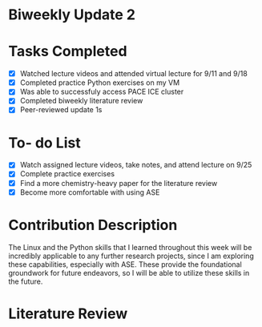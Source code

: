 # Biweekly Update 2

# Tasks Completed
- [x] Watched lecture videos and attended virtual lecture for 9/11 and 9/18
- [x] Completed practice Python exercises on my VM
- [x] Was able to successfuly access PACE ICE cluster
- [x] Completed biweekly literature review
- [x] Peer-reviewed update 1s

# To- do List
- [x] Watch assigned lecture videos, take notes, and attend lecture on 9/25
- [x] Complete practice exercises
- [x] Find a more chemistry-heavy paper for the literature review
- [x] Become more comfortable with using ASE

# Contribution Description
The Linux and the Python skills that I learned throughout this week will be incredibly applicable to any further research projects,
since I am exploring these capabilities, especially with ASE. These provide the foundational groundwork for future endeavors,
so I will be able to utilize these skills in the future. 

# Literature Review
